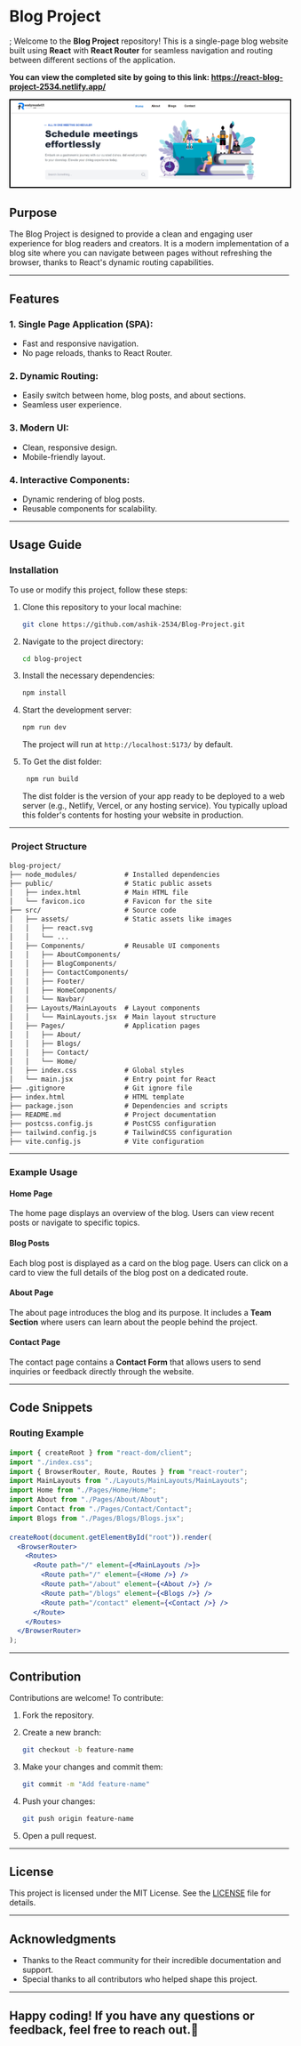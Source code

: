 # Blog Project
;
Welcome to the **Blog Project** repository! This is a single-page blog website built using **React** with **React Router** for seamless navigation and routing between different sections of the application.

**You can view the completed site by going to this link:
https://react-blog-project-2534.netlify.app/**

<img src="./src/assets/site-screenshot.jpeg" alt="Site Overview" style="border: 2px solid black;">

## Purpose

The Blog Project is designed to provide a clean and engaging user experience for blog readers and creators. It is a modern implementation of a blog site where you can navigate between pages without refreshing the browser, thanks to React's dynamic routing capabilities.

---

## Features

### 1. **Single Page Application (SPA):**

- Fast and responsive navigation.
- No page reloads, thanks to React Router.

### 2. **Dynamic Routing:**

- Easily switch between home, blog posts, and about sections.
- Seamless user experience.

### 3. **Modern UI:**

- Clean, responsive design.
- Mobile-friendly layout.

### 4. **Interactive Components:**

- Dynamic rendering of blog posts.
- Reusable components for scalability.

---

## Usage Guide

### Installation

To use or modify this project, follow these steps:

1. Clone this repository to your local machine:

   ```bash
   git clone https://github.com/ashik-2534/Blog-Project.git
   ```

2. Navigate to the project directory:

   ```bash
   cd blog-project
   ```

3. Install the necessary dependencies:

   ```bash
   npm install
   ```

4. Start the development server:

   ```bash
   npm run dev
   ```

   The project will run at `http://localhost:5173/` by default.

5. To Get the dist folder:

   ```bash
    npm run build
   ```

    The dist folder is the version of your app ready to be deployed to a web server (e.g., Netlify, Vercel, or any hosting service). You typically upload this folder's contents for hosting your website in production.

---

###  Project Structure

```
blog-project/
├── node_modules/            # Installed dependencies
├── public/                  # Static public assets
│   ├── index.html           # Main HTML file
│   └── favicon.ico          # Favicon for the site
├── src/                     # Source code
│   ├── assets/              # Static assets like images
│   │   ├── react.svg
│   │   └── ...
│   ├── Components/          # Reusable UI components
│   │   ├── AboutComponents/
│   │   ├── BlogComponents/
│   │   ├── ContactComponents/
│   │   ├── Footer/
│   │   ├── HomeComponents/
│   │   └── Navbar/
│   ├── Layouts/MainLayouts  # Layout components
│   │   └── MainLayouts.jsx  # Main layout structure
│   ├── Pages/               # Application pages
│   │   ├── About/
│   │   ├── Blogs/
│   │   ├── Contact/
│   │   └── Home/
│   ├── index.css            # Global styles
│   └── main.jsx             # Entry point for React
├── .gitignore               # Git ignore file
├── index.html               # HTML template
├── package.json             # Dependencies and scripts
├── README.md                # Project documentation
├── postcss.config.js        # PostCSS configuration
├── tailwind.config.js       # TailwindCSS configuration
├── vite.config.js           # Vite configuration
```

---

### Example Usage

#### Home Page

The home page displays an overview of the blog. Users can view recent posts or navigate to specific topics.

#### Blog Posts

Each blog post is displayed as a card on the blog page. Users can click on a card to view the full details of the blog post on a dedicated route.

#### About Page

The about page introduces the blog and its purpose. It includes a **Team Section** where users can learn about the people behind the project.

#### Contact Page

The contact page contains a **Contact Form** that allows users to send inquiries or feedback directly through the website.

---

## Code Snippets

### Routing Example

```jsx
import { createRoot } from "react-dom/client";
import "./index.css";
import { BrowserRouter, Route, Routes } from "react-router";
import MainLayouts from "./Layouts/MainLayouts/MainLayouts";
import Home from "./Pages/Home/Home";
import About from "./Pages/About/About";
import Contact from "./Pages/Contact/Contact";
import Blogs from "./Pages/Blogs/Blogs.jsx";

createRoot(document.getElementById("root")).render(
  <BrowserRouter>
    <Routes>
      <Route path="/" element={<MainLayouts />}>
        <Route path="/" element={<Home />} />
        <Route path="/about" element={<About />} />
        <Route path="/blogs" element={<Blogs />} />
        <Route path="/contact" element={<Contact />} />
      </Route>
    </Routes>
  </BrowserRouter>
);
```

---

## Contribution

Contributions are welcome! To contribute:

1. Fork the repository.
2. Create a new branch:

   ```bash
   git checkout -b feature-name
   ```

3. Make your changes and commit them:

   ```bash
   git commit -m "Add feature-name"
   ```

4. Push your changes:

   ```bash
   git push origin feature-name
   ```

5. Open a pull request.

---

## License

This project is licensed under the MIT License. See the [LICENSE](./LICENSE) file for details.

---

## Acknowledgments

- Thanks to the React community for their incredible documentation and support.
- Special thanks to all contributors who helped shape this project.

---

Happy coding! If you have any questions or feedback, feel free to reach out.🚀
--
